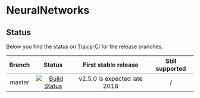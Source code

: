 # NeuralNetworks


Status
------

Below you find the status on [Travis-CI](https://travis-ci.org/ralf-meyer/NeuralNetworks) for the release branches.

| Branch   |      Status   | First stable release | Still supported |
|:--------:|:-------------:|:--------:|:------:|
| master   | [![Build Status](https://travis-ci.org/ralf-meyer/NeuralNetworks.svg?branch=master)](https://travis-ci.org/ralf-meyer/NeuralNetworks) | v2.5.0 is expected late 2018 | / |
